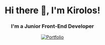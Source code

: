 <h1 align="center">
<br>
  Hi there 👋, I'm Kirolos!
  <br>
</h1>
<h3 align="center">
  I'm a Junior Front-End Developer
 </h3>
 
 <p align="center">
  <a href="https://kirolos-kr7.github.io/Main/">
    <img src="https://img.shields.io/badge/Portfolio-black.svg?style=flat-square" alt="Portfolio">
  </a>   
</p>




<!--
**Kirolos-kr7/Kirolos-kr7** is a ✨ _special_ ✨ repository because its `README.md` (this file) appears on your GitHub profile.

Here are some ideas to get you started:

- 🔭 I’m currently working on ...
- 🌱 I’m currently learning ... Vue.js
- 👯 I’m looking to collaborate on ...
- 🤔 I’m looking for help with ...
- 💬 Ask me about ... Anything
- 📫 How to reach me: ... 
- 😄 Pronouns: ...
- ⚡ Fun fact: ...
-->
